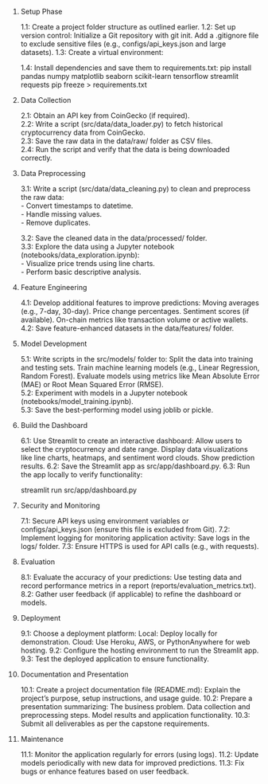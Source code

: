 1. Setup Phase

    1.1: Create a project folder structure as outlined earlier.
    1.2: Set up version control:
        Initialize a Git repository with git init.
        Add a .gitignore file to exclude sensitive files (e.g., configs/api_keys.json and large datasets).
    1.3: Create a virtual environment:

    1.4: Install dependencies and save them to requirements.txt:
        pip install pandas numpy matplotlib seaborn scikit-learn tensorflow streamlit requests
        pip freeze > requirements.txt

2. Data Collection

    2.1: Obtain an API key from CoinGecko (if required). <br />
    2.2: Write a script (src/data/data_loader.py) to fetch historical cryptocurrency data from CoinGecko. <br />
    2.3: Save the raw data in the data/raw/ folder as CSV files. <br />
    2.4: Run the script and verify that the data is being downloaded correctly. <br />

3. Data Preprocessing

    3.1: Write a script (src/data/data_cleaning.py) to clean and preprocess the raw data:<br />
        - Convert timestamps to datetime. <br />
        - Handle missing values. <br />
        - Remove duplicates.<br /> 

    3.2: Save the cleaned data in the data/processed/ folder. <br />
    3.3: Explore the data using a Jupyter notebook (notebooks/data_exploration.ipynb):<br />
        - Visualize price trends using line charts.<br />
        - Perform basic descriptive analysis. <br />

4. Feature Engineering

    4.1: Develop additional features to improve predictions:
        Moving averages (e.g., 7-day, 30-day).
        Price change percentages.
        Sentiment scores (if available).
        On-chain metrics like transaction volume or active wallets.
    4.2: Save feature-enhanced datasets in the data/features/ folder. <br />

5. Model Development

    5.1: Write scripts in the src/models/ folder to:
        Split the data into training and testing sets.
        Train machine learning models (e.g., Linear Regression, Random Forest).
        Evaluate models using metrics like Mean Absolute Error (MAE) or Root Mean Squared Error (RMSE). <br />
     5.2: Experiment with models in a Jupyter notebook (notebooks/model_training.ipynb).<br />
    5.3: Save the best-performing model using joblib or pickle.

6. Build the Dashboard

    6.1: Use Streamlit to create an interactive dashboard:
        Allow users to select the cryptocurrency and date range.
        Display data visualizations like line charts, heatmaps, and sentiment word clouds.
        Show prediction results.
    6.2: Save the Streamlit app as src/app/dashboard.py.
    6.3: Run the app locally to verify functionality:

    streamlit run src/app/dashboard.py

7. Security and Monitoring

    7.1: Secure API keys using environment variables or configs/api_keys.json (ensure this file is excluded from Git).
    7.2: Implement logging for monitoring application activity:
        Save logs in the logs/ folder.
    7.3: Ensure HTTPS is used for API calls (e.g., with requests).

8. Evaluation

    8.1: Evaluate the accuracy of your predictions:
        Use testing data and record performance metrics in a report (reports/evaluation_metrics.txt).
    8.2: Gather user feedback (if applicable) to refine the dashboard or models.

9. Deployment

    9.1: Choose a deployment platform:
        Local: Deploy locally for demonstration.
        Cloud: Use Heroku, AWS, or PythonAnywhere for web hosting.
    9.2: Configure the hosting environment to run the Streamlit app.
    9.3: Test the deployed application to ensure functionality.

10. Documentation and Presentation

    10.1: Create a project documentation file (README.md):
        Explain the project’s purpose, setup instructions, and usage guide.
    10.2: Prepare a presentation summarizing:
        The business problem.
        Data collection and preprocessing steps.
        Model results and application functionality.
    10.3: Submit all deliverables as per the capstone requirements.

11. Maintenance

    11.1: Monitor the application regularly for errors (using logs).
    11.2: Update models periodically with new data for improved predictions.
    11.3: Fix bugs or enhance features based on user feedback.